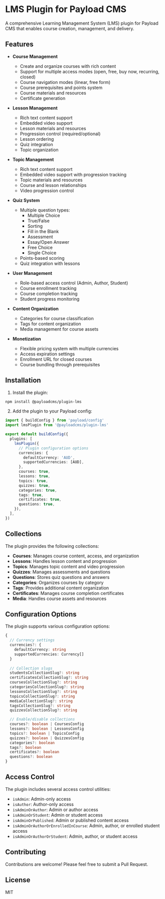 # LMS Plugin for Payload CMS

A comprehensive Learning Management System (LMS) plugin for Payload CMS that enables course creation, management, and delivery.

## Features

- **Course Management**
  - Create and organize courses with rich content
  - Support for multiple access modes (open, free, buy now, recurring, closed)
  - Course navigation modes (linear, free form)
  - Course prerequisites and points system
  - Course materials and resources
  - Certificate generation

- **Lesson Management**
  - Rich text content support
  - Embedded video support
  - Lesson materials and resources
  - Progression control (required/optional)
  - Lesson ordering
  - Quiz integration
  - Topic organization

- **Topic Management**
  - Rich text content support
  - Embedded video support with progression tracking
  - Topic materials and resources
  - Course and lesson relationships
  - Video progression control

- **Quiz System**
  - Multiple question types:
    - Multiple Choice
    - True/False
    - Sorting
    - Fill in the Blank
    - Assessment
    - Essay/Open Answer
    - Free Choice
    - Single Choice
  - Points-based scoring
  - Quiz integration with lessons

- **User Management**
  - Role-based access control (Admin, Author, Student)
  - Course enrollment tracking
  - Course completion tracking
  - Student progress monitoring

- **Content Organization**
  - Categories for course classification
  - Tags for content organization
  - Media management for course assets

- **Monetization**
  - Flexible pricing system with multiple currencies
  - Access expiration settings
  - Enrollment URL for closed courses
  - Course bundling through prerequisites

## Installation

1. Install the plugin:
```bash
npm install @payloadcms/plugin-lms
```

2. Add the plugin to your Payload config:
```typescript
import { buildConfig } from 'payload/config'
import lmsPlugin from '@payloadcms/plugin-lms'

export default buildConfig({
  plugins: [
    lmsPlugin({
      // Plugin configuration options
      currencies: {
        defaultCurrency: 'AUD',
        supportedCurrencies: [AUD],
      },
      courses: true,
      lessons: true,
      topics: true,
      quizzes: true,
      categories: true,
      tags: true,
      certificates: true,
      questions: true,
    }),
  ],
})
```

## Collections

The plugin provides the following collections:

- **Courses**: Manages course content, access, and organization
- **Lessons**: Handles lesson content and progression
- **Topics**: Manages topic content and video progression
- **Quizzes**: Manages assessments and questions
- **Questions**: Stores quiz questions and answers
- **Categories**: Organizes courses by category
- **Tags**: Provides additional content organization
- **Certificates**: Manages course completion certificates
- **Media**: Handles course assets and resources

## Configuration Options

The plugin supports various configuration options:

```typescript
{
  // Currency settings
  currencies?: {
    defaultCurrency: string
    supportedCurrencies: Currency[]
  }
  
  // Collection slugs
  studentsCollectionSlug?: string
  certificatesCollectionSlug?: string
  coursesCollectionSlug?: string
  categoriesCollectionSlug?: string
  lessonsCollectionSlug?: string
  topicsCollectionSlug?: string
  mediaCollectionSlug?: string
  tagsCollectionSlug?: string
  quizzesCollectionSlug?: string

  // Enable/disable collections
  courses?: boolean | CoursesConfig
  lessons?: boolean | LessonsConfig
  topics?: boolean | TopicsConfig
  quizzes?: boolean | QuizzesConfig
  categories?: boolean
  tags?: boolean
  certificates?: boolean
  questions?: boolean
}
```

## Access Control

The plugin includes several access control utilities:

- `isAdmin`: Admin-only access
- `isAuthor`: Author-only access
- `isAdminOrAuthor`: Admin or author access
- `isAdminOrStudent`: Admin or student access
- `isAdminOrPublished`: Admin or published content access
- `isAdminOrAuthorOrEnrolledInCourse`: Admin, author, or enrolled student access
- `isAdminOrAuthorOrStudent`: Admin, author, or student access

## Contributing

Contributions are welcome! Please feel free to submit a Pull Request.

## License

MIT
